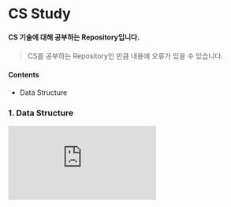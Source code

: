 # CS Study

#### CS 기술에 대해 공부하는 Repository입니다.

> CS를 공부하는 Repository인 만큼 내용에 오류가 있을 수 있습니다.

#### Contents
- Data Structure

### 1. Data Structure

![내용 전체보기](https://github.com/Minho979/CS_Study/blob/main/contents/DataStructure.md)

